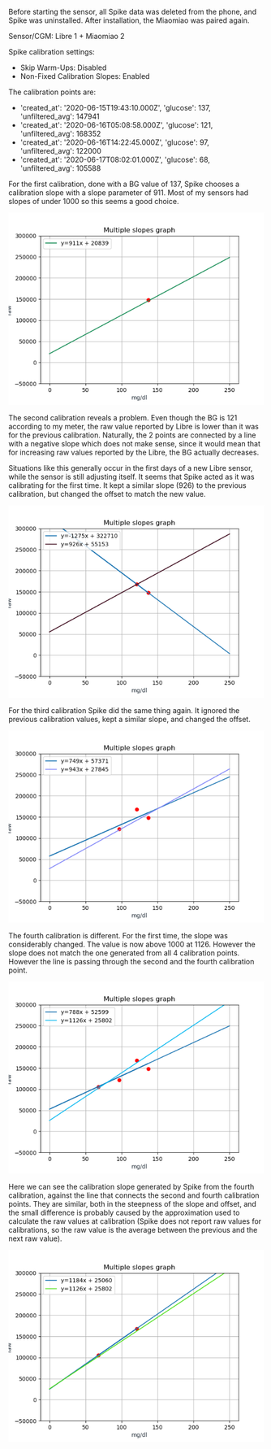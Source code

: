 Before starting the sensor, all Spike data was deleted from the phone, and Spike was uninstalled. After installation, the Miaomiao was paired again.

Sensor/CGM: Libre 1 + Miaomiao 2

Spike calibration settings: 
- Skip Warm-Ups: Disabled
- Non-Fixed Calibration Slopes: Enabled

The calibration points are:
- 'created_at': '2020-06-15T19:43:10.000Z', 'glucose': 137, 'unfiltered_avg': 147941
- 'created_at': '2020-06-16T05:08:58.000Z', 'glucose': 121, 'unfiltered_avg': 168352
- 'created_at': '2020-06-16T14:22:45.000Z', 'glucose': 97, 'unfiltered_avg': 122000
- 'created_at': '2020-06-17T08:02:01.000Z', 'glucose': 68, 'unfiltered_avg': 105588


For the first calibration, done with a BG value of 137, Spike chooses a calibration slope with a slope parameter of 911. Most of my sensors had slopes of under 1000 so this seems a good choice.

![First calibration](/docs/images/calibration_2/1.png)

The second calibration reveals a problem. Even though the BG is 121 according to my meter, the raw value reported by Libre is lower than it was for the previous calibration. Naturally, the 2 points are connected by a line with a negative slope which does not make sense, since it would mean that for increasing raw values reported by the Libre, the BG actually decreases.

Situations like this generally occur in the first days of a new Libre sensor, while the sensor is still adjusting itself. It seems that Spike acted as it was calibrating for the first time. It kept a similar slope (926) to the previous calibration, but changed the offset to match the new value.

![First 2 calibrations](/docs/images/calibration_2/2.png)

For the third calibration Spike did the same thing again. It ignored the previous calibration values, kept a similar slope, and changed the offset.

![First 3 calibrations](/docs/images/calibration_2/3.png)

The fourth calibration is different. For the first time, the slope was considerably changed. The value is now above 1000 at 1126. However the slope does not match the one generated from all 4 calibration points. However the line is passing through the second and the fourth calibration point.

![First 4 calibrations](/docs/images/calibration_2/4.png)

Here we can see the calibration slope generated by Spike from the fourth calibration, against the line that connects the second and fourth calibration points. They are similar, both in the steepness of the slope and offset, and the small difference is probably caused by the approximation used to calculate the raw values at calibration (Spike does not report raw values for calibrations, so the raw value is the average between the previous and the next raw value).

![Calibrations 2 and 4](/docs/images/calibration_2/2_4.png)
